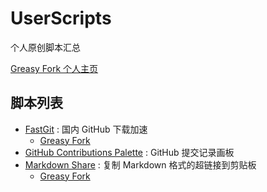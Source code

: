 # UserScripts

个人原创脚本汇总

[Greasy Fork 个人主页](https://greasyfork.org/zh-CN/users/546856-vhxubo)

## 脚本列表

- [FastGit](scripts/FastGit) : 国内 GitHub 下载加速
  - [Greasy Fork](https://greasyfork.org/zh-CN/scripts/402301-fastgit)
- [GitHub Contributions Palette](scripts/GitHub_Contributions_Palette) : GitHub 提交记录画板
- [Markdown Share](scripts/Markdown_Share) : 复制 Markdown 格式的超链接到剪贴板
  - [Greasy Fork](https://greasyfork.org/zh-CN/scripts/403081-%E5%A4%8D%E5%88%B6-markdown-%E6%A0%BC%E5%BC%8F%E7%9A%84%E8%B6%85%E9%93%BE%E6%8E%A5%E5%88%B0%E5%89%AA%E8%B4%B4%E6%9D%BF)
